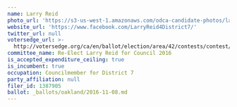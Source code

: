 ```yaml
---
name: Larry Reid
photo_url: 'https://s3-us-west-1.amazonaws.com/odca-candidate-photos/larry-reid.png'
website_url: 'https://www.facebook.com/LarryReid4District7/'
twitter_url: null
votersedge_url: >-
  http://votersedge.org/ca/en/ballot/election/area/42/contests/contest/13238/candidate/130763?&county=Alameda%20County&election_authority_id=1
committee_name: Re-Elect Larry Reid for Council 2016
is_accepted_expenditure_ceiling: true
is_incumbent: true
occupation: Councilmember for District 7
party_affiliation: null
filer_id: 1387905
ballot: _ballots/oakland/2016-11-08.md
---
```


